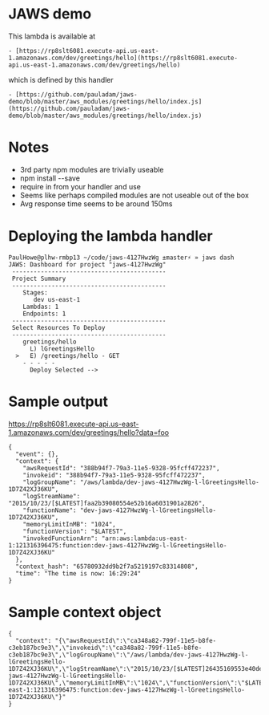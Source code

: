 # JAWS demo

This lambda is available at 

    - [https://rp8slt6081.execute-api.us-east-1.amazonaws.com/dev/greetings/hello](https://rp8slt6081.execute-api.us-east-1.amazonaws.com/dev/greetings/hello)

which is defined by this handler 

    - [https://github.com/pauladam/jaws-demo/blob/master/aws_modules/greetings/hello/index.js](https://github.com/pauladam/jaws-demo/blob/master/aws_modules/greetings/hello/index.js)

# Notes

- 3rd party npm modules are trivially useable
- npm install --save
- require in from your handler and use
- Seems like perhaps compiled modules are not useable out of the box
- Avg response time seems to be around 150ms

# Deploying the lambda handler

    PaulHowe@plhw-rmbp13 ~/code/jaws-4127HwzWg ±master⚡ » jaws dash
    JAWS: Dashboard for project "jaws-4127HwzWg"
     -------------------------------------------
     Project Summary
     -------------------------------------------
        Stages:
           dev us-east-1
        Lambdas: 1
        Endpoints: 1
     -------------------------------------------
     Select Resources To Deploy
     -------------------------------------------
        greetings/hello
          L) lGreetingsHello
      >   E) /greetings/hello - GET
        - - - - -
          Deploy Selected -->

# Sample output

https://rp8slt6081.execute-api.us-east-1.amazonaws.com/dev/greetings/hello?data=foo

    {
      "event": {},
      "context": {
        "awsRequestId": "388b94f7-79a3-11e5-9328-95fcff472237",
        "invokeid": "388b94f7-79a3-11e5-9328-95fcff472237",
        "logGroupName": "/aws/lambda/dev-jaws-4127HwzWg-l-lGreetingsHello-1D7Z42XJ36KU",
        "logStreamName": "2015/10/23/[$LATEST]faa2b39080554e52b16a6031901a2826",
        "functionName": "dev-jaws-4127HwzWg-l-lGreetingsHello-1D7Z42XJ36KU",
        "memoryLimitInMB": "1024",
        "functionVersion": "$LATEST",
        "invokedFunctionArn": "arn:aws:lambda:us-east-1:121316396475:function:dev-jaws-4127HwzWg-l-lGreetingsHello-1D7Z42XJ36KU"
      },
      "context_hash": "65780932dd9b2f7a5219197c83314808",
      "time": "The time is now: 16:29:24"
    }

# Sample context object

    {
      "context": "{\"awsRequestId\":\"ca348a82-799f-11e5-b8fe-c3eb187bc9e3\",\"invokeid\":\"ca348a82-799f-11e5-b8fe-c3eb187bc9e3\",\"logGroupName\":\"/aws/lambda/dev-jaws-4127HwzWg-l-lGreetingsHello-1D7Z42XJ36KU\",\"logStreamName\":\"2015/10/23/[$LATEST]26435169553e40deaa36076eafa5524a\",\"functionName\":\"dev-jaws-4127HwzWg-l-lGreetingsHello-1D7Z42XJ36KU\",\"memoryLimitInMB\":\"1024\",\"functionVersion\":\"$LATEST\",\"invokedFunctionArn\":\"arn:aws:lambda:us-east-1:121316396475:function:dev-jaws-4127HwzWg-l-lGreetingsHello-1D7Z42XJ36KU\"}"
    }



